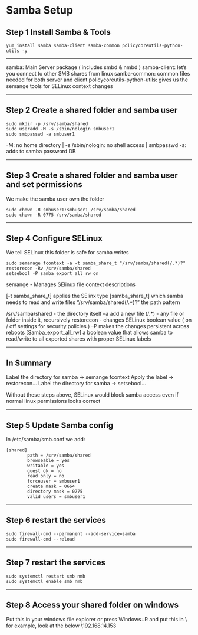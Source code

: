 # Samba Setup

## Step 1 Install Samba & Tools
```
yum install samba samba-client samba-common policycoreutils-python-utils -y
```
---

samba: Main Server package ( includes smbd & nmbd ) 
samba-client: let’s you connect to other SMB shares from linux
samba-common: common files needed for both server and client
policycoreutils-python-utils: gives us the semange tools for SELinux context changes

---

## Step 2 Create a shared folder and samba user
```
sudo mkdir -p /srv/samba/shared
sudo useradd -M -s /sbin/nologin smbuser1
sudo smbpasswd -a smbuser1
```
-M: no home directory | 
-s /sbin/nologin: no shell access | 
smbpasswd -a: adds to samba password DB

---

## Step 3 Create a shared folder and samba user and set permissions
We make the samba user own the folder
```
sudo chown -R smbuser1:smbuser1 /srv/samba/shared
sudo chown -R 0775 /srv/samba/shared
```

---

## Step 4 Configure SELinux
We tell  SELinux this folder is safe for samba writes
```
sudo semanage fcontext -a -t samba_share_t "/srv/samba/shared(/.*)?"
restorecon -Rv /srv/samba/shared
setsebool -P samba_export_all_rw on
```
semange - Manages SElinux file context descriptions

[-t samba_share_t] applies the SElinx type [samba_share_t] which samba needs to read and write files
“/srv/samba/shared(/.*)?” the path pattern

/srv/samba/shared - the directory itself
–a add a new file
(/.*) -  any file or folder inside it, recursively
restorecon -  changes SELinux boolean value ( on / off settings for security policies )
–P makes the changes persistent across reboots
[Samba_export_all_rw] a boolean value that allows samba to read/write to all exported shares with proper SELinux labels

---

## In Summary
Label the directory for samba -> semange fcontext
Apply the label -> restorecon...
Label the directory for samba -> setsebool...

Without these steps above, SELinux would block samba access even if normal linux permissions looks correct

---

## Step 5 Update Samba config
In  /etc/samba/smb.conf we add:
```
[shared]
        path = /srv/samba/shared
        browseable = yes
        writable = yes
        guest ok = no
        read only = no
        forceuser = smbuser1
        create mask = 0664
        directory mask = 0775
        valid users = smbuser1

```

---

## Step 6 restart the services
```
sudo firewall-cmd --permanent --add-service=samba
sudo firewall-cmd --reload
```

---

## Step 7 restart the services
```
sudo systemctl restart smb nmb
sudo systemctl enable smb nmb
```

---

## Step 8 Access your shared folder on windows
Put this in your windows file explorer or press Windows+R and put this in
\\<server-ip-address>
for example, look at the below
\\192.168.14.153


